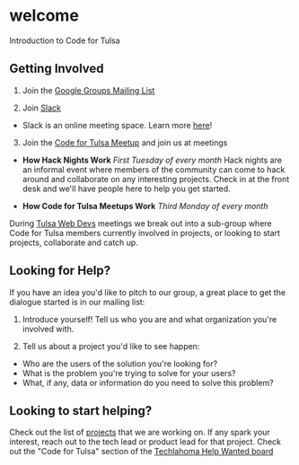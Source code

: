 # welcome
Introduction to Code for Tulsa

## Getting Involved

1. Join the [Google Groups Mailing List](https://groups.google.com/forum/#!forum/code-for-tulsa)

2. Join [Slack](https://slack.techlahoma.org)
* Slack is an online meeting space. Learn more [here](https://www.slack.com)!

3. Join the [Code for Tulsa Meetup](https://www.meetup.com/Tulsa-Web-Devs/events/) and join us at meetings

* **How Hack Nights Work** *First Tuesday of every month*
Hack nights are an informal event where members of the community can come to hack around and collaborate on any interesting projects. Check in at the front desk and we'll have people here to help you get started. 

* **How Code for Tulsa Meetups Work** *Third Monday of every month*

During [Tulsa Web Devs](http://tulsawebdevs.org/) meetings we break out into a sub-group where Code for Tulsa members currently involved in projects, or looking to start projects, collaborate and catch up.

## Looking for Help?

If you have an idea you'd like to pitch to our group, a great place to get the dialogue started is in our mailing list:

1. Introduce yourself! Tell us who you are and what organization you're involved with.

2. Tell us about a project you'd like to see happen:

  * Who are the users of the solution you're looking for?
  * What is the problem you're trying to solve for your users?
  * What, if any, data or information do you need to solve this problem?
  
## Looking to start helping?

Check out the list of [projects](https://github.com/codefortulsa/welcome/blob/master/projects.md) that we are working on. If any spark your interest, reach out to the tech lead or product lead for that project.
Check out the "Code for Tulsa" section of the [Techlahoma Help Wanted board](https://help-wanted.techlahoma.org/)
